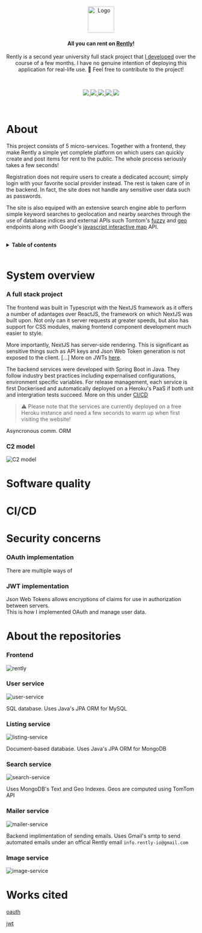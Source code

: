 <br />

<p align="center"> 
  <a href="https://rently-io.herokuapp.com/">
    <img src="https://i.imgur.com/QA6KWPy.png" alt="Logo" width="auto" height="70">
  <a/>
</p>

<h4 align="center">All you can rent on <a href="https://rently-io.herokuapp.com/">Rently</a>!</h4>
<p align="center">Rently is a second year university full stack project that <a href="https://github.com/greffgreff">I developed</a> over the course of a few months. I have no genuine intention of deploying this application for real-life use. 🌈 Feel free to contribute to the project!</p>

<br />

<p align="center" style="align: center;">
  <a href="https://github.com/rently-io/user-service/" >
    <img src="https://github.com/rently-io/user-service/actions/workflows/ci.yml/badge.svg" />
  </a>
  <a href="https://github.com/rently-io/listing-service/" >
    <img src="https://github.com/rently-io/listing-service/actions/workflows/ci.yml/badge.svg" />
  </a>
  <a href="https://github.com/rently-io/search-service/" >
    <img src="https://github.com/rently-io/search-service/actions/workflows/ci.yml/badge.svg" />
  </a>
  <a href="https://github.com/rently-io/image-service/" >
    <img src="https://github.com/rently-io/image-service/actions/workflows/ci.yml/badge.svg" />
  </a>
  <a href="https://github.com/mailer-io/image-service/" >
    <img src="https://github.com/rently-io/mailer-service/actions/workflows/ci.yml/badge.svg" />
  </a>
</p>

<br />

# About

This project consists of 5 micro-services. Together with a frontend, they make Rently a simple yet complete platform on which users can quickly create and post items for rent to the public. The whole process seriously takes a few seconds! 

Registration does not require users to create a dedicated account; simply login with your favorite social provider instead. The rest is taken care of in the backend. In fact, the site does not handle any sensitive user data such as passwords.

The site is also equiped with an extensive search engine able to perform simple keyword searches to geolocation and nearby searches through the use of database indices and external APIs such Tomtom's [fuzzy](https://developer.tomtom.com/search-api/documentation/search-service/search-service) and [geo](https://developer.tomtom.com/search-api/documentation/geocoding-service/geocoding-service) endpoints along with Google's [javascript interactive map](https://developers.google.com/maps/documentation/javascript/overview) API.

<br />

<details>
  <summary><b>Table of contents</b></summary>
    
  <h3>1. System overview</h3>
  <ul>
    <li>
      <a href="https://github.com/rently-io/.github/blob/main/profile/README.md#a-full-stack-project">
        A full stack project
      </a>
    </li>
    <li>
      <a href="https://github.com/rently-io/.github/blob/main/profile/README.md#c2-model">
        C2 model
      </a>
    </li>
  </ul>
</details>

<br />

# System overview

### A full stack project
The frontend was built in Typescript with the NextJS framework as it offers a number of adantages over ReactJS, the framework on which NextJS was built upon. Not only can it server requests at greater speeds, but also has support for CSS modules, making frontend component development much easier to style. 

More importantly, NextJS has server-side rendering. This is significant as sensitive things such as API keys and Json Web Token generation is not exposed to the client. [...] More on JWTs [here]("https://github.com/rently-io/.github/blob/main/profile/README.md#ci/cd).

The backend services were developed with Spring Boot in Java. They follow industry best practices including expernalised configurations, environment specific variables. For release management, each service is first Dockerised and automatically deployed on a Heroku's PaaS if both unit and intergration tests succeed. More on this under [CI/CD]()

> ⚠️ Please note that the services are currently deployed on a free Heroku instance and need a few seconds to warm up when first visiting the website!

Asyncronous comm. ORM

### C2 model
![C2 model](https://i.imgur.com/CqQbDQA.png)

# Software quality

# CI/CD

# Security concerns

### OAuth implementation
There are multiple ways of 

### JWT implementation

Json Web Tokens allows encryptions of claims for use in authorization between servers.  
This is how I implemented OAuth and manage user data.

# About the repositories

### Frontend
![rently](https://github-readme-stats.vercel.app/api/pin/?username=rently-io&repo=rently&include_all_commits=true&show_owner=true)

### User service
![user-service](https://github-readme-stats.vercel.app/api/pin/?username=rently-io&repo=user-service&include_all_commits=true&show_owner=true)  

SQL database. Uses Java's JPA ORM for MySQL

### Listing service
![listing-service](https://github-readme-stats.vercel.app/api/pin/?username=rently-io&repo=listing-service&include_all_commits=true&show_owner=true)  

Document-based database. Uses Java's JPA ORM for MongoDB

### Search service
![search-service](https://github-readme-stats.vercel.app/api/pin/?username=rently-io&repo=search-service&include_all_commits=true&show_owner=true)  

Uses MongoDB's Text and Geo Indexes. Geos are computed using TomTom API

### Mailer service
![mailer-service](https://github-readme-stats.vercel.app/api/pin/?username=rently-io&repo=mailer-service&include_all_commits=true&show_owner=true)  

Backend implimentation of sending emails. Uses Gmail's smtp to send automated emails under an offical Rently email `info.rently-io@gmail.com`

### Image service
![image-service](https://github-readme-stats.vercel.app/api/pin/?username=rently-io&repo=image-service&include_all_commits=true&show_owner=true)  

# Works cited

[oauth](https://supertokens.com/blog/all-you-need-to-know-about-user-session-security?utm_source=Dzone&utm_medium=Company-post&utm_campaign=Oauth&utm_term=Session-Management-1)

[jwt](jwt.io)
